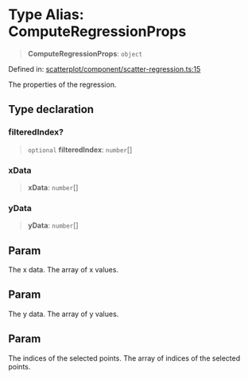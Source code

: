 # Type Alias: ComputeRegressionProps

> **ComputeRegressionProps**: `object`

Defined in: [scatterplot/component/scatter-regression.ts:15](https://github.com/GeoDaCenter/openassistant/blob/2a93b5036fdb3a9355cf5403bdecfb2525f1d8b3/packages/echarts/src/scatterplot/component/scatter-regression.ts#L15)

The properties of the regression.

## Type declaration

### filteredIndex?

> `optional` **filteredIndex**: `number`[]

### xData

> **xData**: `number`[]

### yData

> **yData**: `number`[]

## Param

The x data. The array of x values.

## Param

The y data. The array of y values.

## Param

The indices of the selected points. The array of indices of the selected points.
